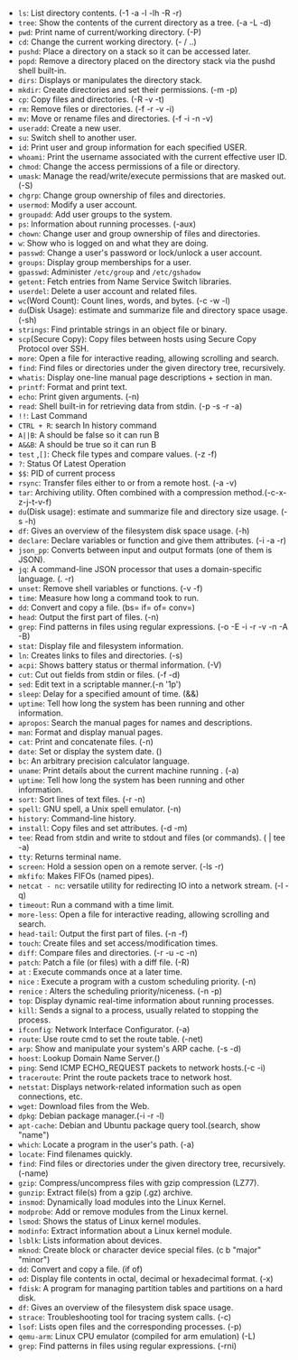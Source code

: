 - `ls`: List directory contents. (-1 -a -l -lh -R -r)
- `tree`: Show the contents of the current directory as a tree. (-a -L -d)
- `pwd`: Print name of current/working directory. (-P)
- `cd`: Change the current working directory. (- / ..)
- `pushd`: Place a directory on a stack so it can be accessed later.
- `popd`: Remove a directory placed on the directory stack via the pushd shell built-in.
- `dirs`: Displays or manipulates the directory stack. 
- `mkdir`: Create directories and set their permissions. (-m -p)
- `cp`: Copy files and directories. (-R -v -t)
- `rm`: Remove files or directories. (-f -r -v -i)
- `mv`: Move or rename files and directories. (-f -i -n -v)
- `useradd`: Create a new user.
- `su`: Switch shell to another user.
- `id`: Print user and group information for each specified USER.
- `whoami`: Print the username associated with the current effective user ID.
- `chmod`: Change the access permissions of a file or directory.
- `umask`: Manage the read/write/execute permissions that are masked out. (-S)
- `chgrp`: Change group ownership of files and directories.
- `usermod`: Modify a user account.
- `groupadd`: Add user groups to the system.
- `ps`: Information about running processes. (-aux)
- `chown`: Change user and group ownership of files and directories.
- `w`: Show who is logged on and what they are doing.
- `passwd`: Change a user's password or lock/unlock a user account.
- `groups`: Display group memberships for a user.
- `gpasswd`: Administer `/etc/group` and `/etc/gshadow` 
- `getent`: Fetch entries from Name Service Switch libraries.
- `userdel`: Delete a user account and related files.
- `wc`(Word Count): Count lines, words, and bytes. (-c -w -l)
- `du`(Disk Usage): estimate and summarize file and directory space usage. (-sh)
- `strings`: Find printable strings in an object file or binary.
- `scp`(Secure Copy): Copy files between hosts using Secure Copy Protocol over SSH.
- `more`: Open a file for interactive reading, allowing scrolling and search.
- `find`: Find files or directories under the given directory tree, recursively.
- `whatis`:  Display one-line manual page descriptions + section in man.
- `printf`: Format and print text.
- `echo`: Print given arguments. (-n)
- `read`: Shell built-in for retrieving data from stdin. (-p -s -r -a)
- `!!`: Last Command
- `CTRL + R`: search In history command
- `A||B`: A should be false so it can run B
- `A&&B`: A should be true so it can run B
- `test` ,`[]`: Check file types and compare values. (-z -f)
- `?`: Status Of Latest Operation
- `$$`: PID of current process
- `rsync`: Transfer files either to or from a remote host. (-a -v)
- `tar`:  Archiving utility. Often combined with a compression method.(-c-x-z-j-t-v-f)
- `du`(Disk usage): estimate and summarize file and directory size usage. (-s -h)
- `df`: Gives an overview of the filesystem disk space usage. (-h)
- `declare`: Declare variables or function and give them attributes. (-i -a -r)
- `json_pp`: Converts between  input and output formats (one of them is JSON).
- `jq`: A command-line JSON processor that uses a domain-specific language. (. -r)
- `unset`: Remove shell variables or functions. (-v -f)
- `time`: Measure how long a command took to run.
- `dd`: Convert and copy a file. (bs= if= of= conv=)
- `head`: Output the first part of files. (-n)
- `grep`: Find patterns in files using regular expressions. (-o -E -i -r -v -n -A -B)
- `stat`: Display file and filesystem information.
- `ln`: Creates links to files and directories. (-s)
- `acpi`: Shows battery status or thermal information. (-V)
- `cut`: Cut out fields from stdin or files. (-f -d)
- `sed`: Edit text in a scriptable manner.(-n '1p')
- `sleep`: Delay for a specified amount of time. (&&)
- `uptime`: Tell how long the system has been running and other information.
- `apropos`: Search the manual pages for names and descriptions.
- `man`: Format and display manual pages. 
- `cat`: Print and concatenate files. (-n)
- `date`:  Set or display the system date. ()
- `bc`: An arbitrary precision calculator language.
- `uname`: Print details about the current machine running . (-a)
- `uptime`: Tell how long the system has been running and other information.
- `sort`: Sort lines of text files. (-r -n)
- `spell`: GNU spell, a Unix spell emulator. (-n)
- `history`: Command-line history.
- `install`: Copy files and set attributes. (-d -m)
- `tee`: Read from stdin and write to stdout and files (or commands). ( | tee -a)
- `tty`: Returns terminal name.
- `screen`: Hold a session open on a remote server. (-ls -r)
- `mkfifo`: Makes FIFOs (named pipes).
- `netcat - nc`: versatile utility for redirecting IO into a network stream. (-l -q)
- `timeout`: Run a command with a time limit.
- `more-less`: Open a file for interactive reading, allowing scrolling and search.
- `head-tail`: Output the first part of files. (-n -f)
- `touch`: Create files and set access/modification times.
- `diff`: Compare files and directories. (-r -u -c -n)
- `patch`: Patch a file (or files) with a diff file. (-R)
- `at` : Execute commands once at a later time.
- `nice` : Execute a program with a custom scheduling priority. (-n)
- `renice` : Alters the scheduling priority/niceness. (-n -p)
- `top`: Display dynamic real-time information about running processes.
- `kill`: Sends a signal to a process, usually related to stopping the process. 
- `ifconfig`: Network Interface Configurator. (-a)
- `route`: Use route cmd to set the route table. (-net)
- `arp`: Show and manipulate your system's ARP cache. (-s -d)
- `hoost`: Lookup Domain Name Server.()
- `ping`: Send ICMP ECHO_REQUEST packets to network hosts.(-c  -i)
- `traceroute`: Print the route packets trace to network host.
- `netstat`: Displays network-related information such as open connections, etc.
- `wget`: Download files from the Web.
- `dpkg`: Debian package manager.(-i -r -l)
- `apt-cache`: Debian and Ubuntu package query tool.(search, show "name")
- `which`: Locate a program in the user's path. (-a)
- `locate`: Find filenames quickly.
- `find`: Find files or directories under the given directory tree, recursively. (-name)
- `gzip`: Compress/uncompress files with gzip compression (LZ77).
- `gunzip`: Extract file(s) from a gzip (.gz) archive.
- `insmod`: Dynamically load modules into the Linux Kernel.
- `modprobe`: Add or remove modules from the Linux kernel.
- `lsmod`: Shows the status of Linux kernel modules.
- `modinfo`: Extract information about a Linux kernel module.
- `lsblk`: Lists information about devices.
- `mknod`: Create block or character device special files. (c b "major" "minor")
- `dd`: Convert and copy a file. (if of)
- `od`: Display file contents in octal, decimal or hexadecimal format. (-x)
- `fdisk`: A program for managing partition tables and partitions on a hard disk.
- `df`: Gives an overview of the filesystem disk space usage.
- `strace`: Troubleshooting tool for tracing system calls. (-c)
- `lsof`: Lists open files and the corresponding processes. (-p)
- `qemu-arm`: Linux CPU emulator (compiled for arm emulation) (-L)
- `grep`: Find patterns in files using regular expressions. (-rni)